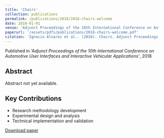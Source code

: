 ```yaml
---
title: 'Chairs'
collection: publications
permalink: /publications/2018/2018-chairs-welcome
date: 2018-01-01
venue: 'Adjunct Proceedings of the 10th International Conference on Automotive User Interfaces and Interactive Vehicular Applications'
paperurl: '/assets/pdfs/publications/2018-chairs-welcome.pdf'
citation: 'Ignacio Alvarez et al.. (2018). Chairs. Adjunct Proceedings of the 10th International Conference on Automotive User Interfaces and Interactive Vehicular Applications.'
---
```


Published in *'Adjunct Proceedings of the 10th International Conference on Automotive User Interfaces and Interactive Vehicular Applications'*, 2018

## Abstract

Abstract not yet available.

## Key Contributions

* Research methodology development
* Experimental design and analysis
* Technical implementation and validation

[Download paper]('/assets/pdfs/publications/2018-chairs-welcome.pdf')